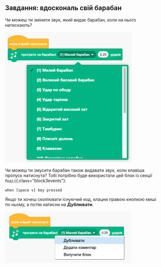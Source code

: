 ## Завдання: вдоскональ свій барабан

Чи можеш ти змінити звук, який видає барабан, коли на нього натискають?

![знімок екрана](images/band-drum-sound.png)

Чи можеш ти змусити барабан також видавати звук, коли клавіша пропуск натиснута? Тобі потрібно буде використати цей блок із секції `Події`{:class="block3events"}:

```blocks3
when [space v] key pressed
```

Якщо ти хочеш скопіювати існуючий код, клацни правою кнопкою миші по ньому, а потім натисни на **Дублювати**.

![знімок екрана](images/band-duplicate-code.png)